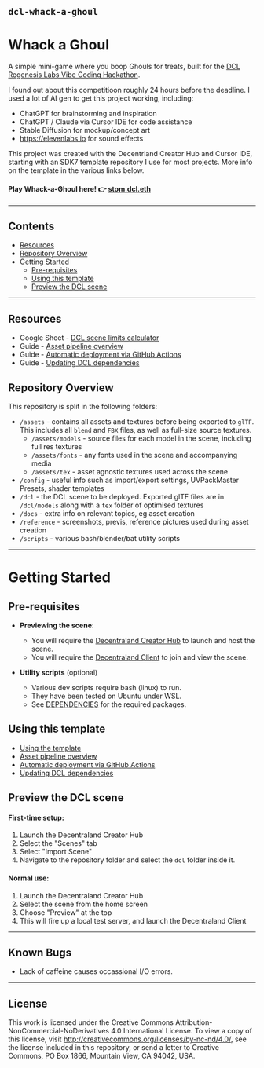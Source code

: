 ## `dcl-whack-a-ghoul`

# Whack a Ghoul

A simple mini-game where you boop Ghouls for treats, built for the [DCL Regenesis Labs Vibe Coding Hackathon](https://dorahacks.io/hackathon/dcl-bring-your-vibe/detail).

I found out about this competitioon roughly 24 hours before the deadline. I used a lot of AI gen to get this project working, including:

- ChatGPT for brainstorming and inspiration
- ChatGPT / Claude via Cursor IDE for code assistance
- Stable Diffusion for mockup/concept art
- https://elevenlabs.io for sound effects

This project was created with the Decentrland Creator Hub and Cursor IDE, starting with an SDK7 template repository I use for most projects. More info on the template in the various links below.

#### Play Whack-a-Ghoul here! 👉 [stom.dcl.eth](https://decentraland.org/play/?NETWORK=mainnet&position=0%2C0&realm=stom.dcl.eth)

---

## Contents

- [Resources](#resources)
- [Repository Overview](#repository-overview)
- [Getting Started](#getting-started)
  - [Pre-requisites](#pre-requisites)
  - [Using this template](#using-this-template)
  - [Preview the DCL scene](#preview-the-dcl-scene)

---

## Resources

- Google Sheet - [DCL scene limits calculator](https://docs.google.com/spreadsheets/d/1p4aEoGuguFRqeSSXUCC4DLK-HQ8f1cHM2VzXApo7MBk/edit?usp=sharing)
- Guide - [Asset pipeline overview](/docs/ASSETS.md)
- Guide - [Automatic deployment via GitHub Actions](/docs/GITHUB_AUTOMATIC_DEPLOYMENT.md)
- Guide - [Updating DCL dependencies](/docs/UPDATE_DCL_DEPENDENCIES.md)

## Repository Overview

This repository is split in the following folders:

- `/assets` - contains all assets and textures before being exported to `glTF`. This includes all `blend` and `FBX` files, as well as full-size source textures.
  - `/assets/models` - source files for each model in the scene, including full res textures
  - `/assets/fonts` - any fonts used in the scene and accompanying media
  - `/assets/tex` - asset agnostic textures used across the scene
- `/config` - useful info such as import/export settings, UVPackMaster Presets, shader templates
- `/dcl` - the DCL scene to be deployed. Exported glTF files are in `/dcl/models` along with a `tex` folder of optimised textures
- `/docs` - extra info on relevant topics, eg asset creation
- `/reference` - screenshots, previs, reference pictures used during asset creation
- `/scripts` - various bash/blender/bat utility scripts

---

# Getting Started

## Pre-requisites

- **Previewing the scene**:

  - You will require the [Decentraland Creator Hub](https://decentraland.org/download/creator-hub/) to launch and host the scene.
  - You will require the [Decentraland Client](https://decentraland.org/download/) to join and view the scene.

- **Utility scripts** (optional)

  - Various dev scripts require bash (linux) to run.
  - They have been tested on Ubuntu under WSL.
  - See [DEPENDENCIES](/docs/DEPENDENCIES.md) for the required packages.

## Using this template

- [Using the template](/docs/USING_THE_TEMPLATE.md)
- [Asset pipeline overview](/docs/ASSETS.md)
- [Automatic deployment via GitHub Actions](/docs/GITHUB_AUTOMATIC_DEPLOYMENT.md)
- [Updating DCL dependencies](/docs/UPDATE_DCL_DEPENDENCIES.md)

## Preview the DCL scene

#### First-time setup:

1. Launch the Decentraland Creator Hub
1. Select the "Scenes" tab
1. Select "Import Scene"
1. Navigate to the repository folder and select the `dcl` folder inside it.

#### Normal use:

1. Launch the Decentraland Creator Hub
1. Select the scene from the home screen
1. Choose "Preview" at the top
1. This will fire up a local test server, and launch the Decentraland Client

---

## Known Bugs

- Lack of caffeine causes occassional I/O errors.

---

## License

This work is licensed under the Creative Commons Attribution-NonCommercial-NoDerivatives 4.0 International License. To view a copy of this license, visit http://creativecommons.org/licenses/by-nc-nd/4.0/, see the license included in this repository, or send a letter to Creative Commons, PO Box 1866, Mountain View, CA 94042, USA.
